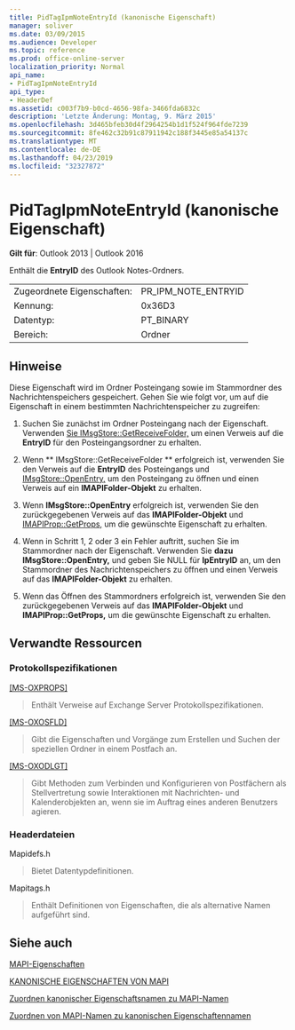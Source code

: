 ```yaml
---
title: PidTagIpmNoteEntryId (kanonische Eigenschaft)
manager: soliver
ms.date: 03/09/2015
ms.audience: Developer
ms.topic: reference
ms.prod: office-online-server
localization_priority: Normal
api_name:
- PidTagIpmNoteEntryId
api_type:
- HeaderDef
ms.assetid: c003f7b9-b0cd-4656-98fa-3466fda6832c
description: 'Letzte Änderung: Montag, 9. März 2015'
ms.openlocfilehash: 3d465bfeb30d4f2964254b1d1f524f964fde7239
ms.sourcegitcommit: 8fe462c32b91c87911942c188f3445e85a54137c
ms.translationtype: MT
ms.contentlocale: de-DE
ms.lasthandoff: 04/23/2019
ms.locfileid: "32327872"
---
```

# <a name="pidtagipmnoteentryid-canonical-property"></a>PidTagIpmNoteEntryId (kanonische Eigenschaft)

  
  
**Gilt für**: Outlook 2013 | Outlook 2016 
  
Enthält die **EntryID** des Outlook Notes-Ordners. 
  
|||
|:-----|:-----|
|Zugeordnete Eigenschaften:  <br/> |PR_IPM_NOTE_ENTRYID  <br/> |
|Kennung:  <br/> |0x36D3  <br/> |
|Datentyp:  <br/> |PT_BINARY  <br/> |
|Bereich:  <br/> |Ordner  <br/> |
   
## <a name="remarks"></a>Hinweise

Diese Eigenschaft wird im Ordner Posteingang sowie im Stammordner des Nachrichtenspeichers gespeichert. Gehen Sie wie folgt vor, um auf die Eigenschaft in einem bestimmten Nachrichtenspeicher zu zugreifen: 
  
1. Suchen Sie zunächst im Ordner Posteingang nach der Eigenschaft. Verwenden [Sie IMsgStore::GetReceiveFolder,](imsgstore-getreceivefolder.md) um einen Verweis auf die **EntryID** für den Posteingangsordner zu erhalten. 
    
2. Wenn ** IMsgStore::GetReceiveFolder ** erfolgreich ist, verwenden Sie den Verweis auf die **EntryID** des Posteingangs und [IMsgStore::OpenEntry,](imsgstore-openentry.md) um den Posteingang zu öffnen und einen Verweis auf ein **IMAPIFolder-Objekt** zu erhalten. 
    
3. Wenn **IMsgStore::OpenEntry** erfolgreich ist, verwenden Sie den zurückgegebenen Verweis auf das **IMAPIFolder-Objekt** und [IMAPIProp::GetProps,](imapiprop-getprops.md) um die gewünschte Eigenschaft zu erhalten. 
    
4. Wenn in Schritt 1, 2 oder 3 ein Fehler auftritt, suchen Sie im Stammordner nach der Eigenschaft. Verwenden Sie **dazu IMsgStore::OpenEntry,** und geben Sie NULL für **lpEntryID** an, um den Stammordner des Nachrichtenspeichers zu öffnen und einen Verweis auf das **IMAPIFolder-Objekt** zu erhalten. 
    
5. Wenn das Öffnen des Stammordners erfolgreich ist, verwenden Sie den zurückgegebenen Verweis auf das **IMAPIFolder-Objekt** und **IMAPIProp::GetProps,** um die gewünschte Eigenschaft zu erhalten. 
    
## <a name="related-resources"></a>Verwandte Ressourcen

### <a name="protocol-specifications"></a>Protokollspezifikationen

[[MS-OXPROPS]](https://msdn.microsoft.com/library/f6ab1613-aefe-447d-a49c-18217230b148%28Office.15%29.aspx)
  
> Enthält Verweise auf Exchange Server Protokollspezifikationen.
    
[[MS-OXOSFLD]](https://msdn.microsoft.com/library/a60e9c16-2ba8-424b-b60c-385a8a2837cb%28Office.15%29.aspx)
  
> Gibt die Eigenschaften und Vorgänge zum Erstellen und Suchen der speziellen Ordner in einem Postfach an.
    
[[MS-OXODLGT]](https://msdn.microsoft.com/library/01a89b11-9c43-4c40-b147-8f6a1ef5a44f%28Office.15%29.aspx)
  
> Gibt Methoden zum Verbinden und Konfigurieren von Postfächern als Stellvertretung sowie Interaktionen mit Nachrichten- und Kalenderobjekten an, wenn sie im Auftrag eines anderen Benutzers agieren.
    
### <a name="header-files"></a>Headerdateien

Mapidefs.h
  
> Bietet Datentypdefinitionen.
    
Mapitags.h
  
> Enthält Definitionen von Eigenschaften, die als alternative Namen aufgeführt sind.
    
## <a name="see-also"></a>Siehe auch



[MAPI-Eigenschaften](mapi-properties.md)
  
[KANONISCHE EIGENSCHAFTEN VON MAPI](mapi-canonical-properties.md)
  
[Zuordnen kanonischer Eigenschaftsnamen zu MAPI-Namen](mapping-canonical-property-names-to-mapi-names.md)
  
[Zuordnen von MAPI-Namen zu kanonischen Eigenschaftennamen](mapping-mapi-names-to-canonical-property-names.md)

